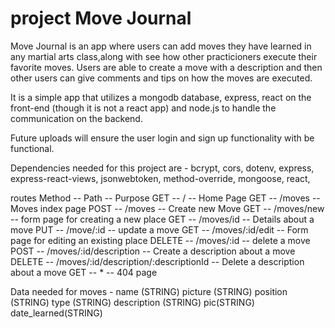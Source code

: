 # project Move Journal

Move Journal is an app where users can add moves they have learned in any martial arts class,along with see how other practicioners execute their favorite moves. Users are able to create a move with a description and then other users can give comments and tips on how the moves are executed.

It is a simple app that utilizes a mongodb database, express, react on the front-end (though it is not a react app) and node.js to handle the communication on the backend.

Future uploads will ensure the user login and sign up functionality with be functional.

Dependencies needed for this project are -
bcrypt,
cors,
dotenv,
express,
express-react-views,
jsonwebtoken,
method-override,
mongoose,
react,

routes
Method -- Path -- Purpose
GET -- / -- Home Page
GET -- /moves -- Moves index page
POST -- /moves -- Create new Move
GET -- /moves/new -- form page for creating a new place
GET -- /moves/id -- Details about a move
PUT -- /move/:id -- update a move
GET -- /moves/:id/edit -- Form page for editing an existing place
DELETE -- /moves/:id -- delete a move
POST -- /moves/:id/description -- Create a description about a move
DELETE -- /moves/:id/description/:descriptionId -- Delete a description about a move
GET -- \* -- 404 page

Data needed for moves -
name (STRING)
picture (STRING)
position (STRING)
type (STRING)
description (STRING)
pic(STRING)
date_learned(STRING)
